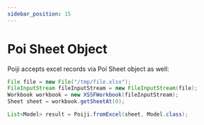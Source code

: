 ```yaml
---
sidebar_position: 15
---
```


# Poi Sheet Object

Poiji accepts excel records via Poi Sheet object as well:

```java
File file = new File("/tmp/file.xlsx");
FileInputStream fileInputStream = new FileInputStream(file);
Workbook workbook = new XSSFWorkbook(fileInputStream);
Sheet sheet = workbook.getSheetAt(0);

List<Model> result = Poiji.fromExcel(sheet, Model.class);
```